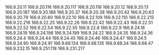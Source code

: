 166.9.20.11
166.9.20.116
166.9.20.117
166.9.20.118
166.9.20.12
166.9.20.13
166.9.20.187
166.9.20.188
166.9.20.37
166.9.20.38
166.9.20.42
166.9.20.63
166.9.20.79
166.9.20.80
166.9.22.10
166.9.22.109
166.9.22.110
166.9.22.215
166.9.22.216
166.9.22.25
166.9.22.26
166.9.22.42
166.9.22.43
166.9.22.51
166.9.22.52
166.9.22.54
166.9.22.55
166.9.22.8
166.9.22.9
166.9.24.18
166.9.24.19
166.9.24.198
166.9.24.199
166.9.24.22
166.9.24.35
166.9.24.36
166.9.24.4
166.9.24.44
166.9.24.45
166.9.24.46
166.9.24.47
166.9.24.5
166.9.24.90
166.9.24.91
166.9.68.134
166.9.68.135
166.9.68.34
166.9.68.47
166.9.232.15
166.9.251.118
166.9.231.217